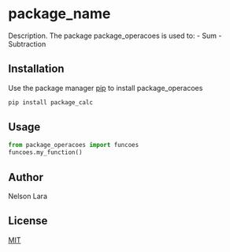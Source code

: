 # package_name

Description. 
The package package_operacoes is used to:
	- Sum
	- Subtraction

## Installation

Use the package manager [pip](https://pip.pypa.io/en/stable/) to install package_operacoes
```bash
pip install package_calc
```

## Usage

```python
from package_operacoes import funcoes
funcoes.my_function()
```

## Author
Nelson Lara

## License
[MIT](https://choosealicense.com/licenses/mit/)
